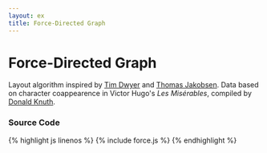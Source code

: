 ```yaml
---
layout: ex
title: Force-Directed Graph
---
```


# Force-Directed Graph

<div class="gallery" id="chart"> </div>
<link type="text/css" rel="stylesheet" href="force.css"/>
<script type="text/javascript" src="../d3.layout.js?2.2.0"> </script>
<script type="text/javascript" src="../d3.geom.js?2.2.0"> </script>
<script type="text/javascript" src="force.js"> </script>

Layout algorithm inspired by [Tim Dwyer](http://www.csse.monash.edu.au/~tdwyer/) and
[Thomas Jakobsen](http://web.archive.org/web/20080410171619/http://www.teknikus.dk/tj/gdc2001.htm).
Data based on character coappearence in Victor Hugo's *Les Misérables*,
compiled by [Donald Knuth](http://www-cs-faculty.stanford.edu/~uno/sgb.html).

### Source Code

{% highlight js linenos %}
{% include force.js %}
{% endhighlight %}
